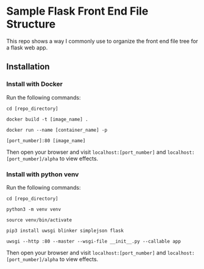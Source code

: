 # Sample Flask Front End File Structure

This repo shows a way I commonly use to organize the front end file tree for a flask web app.

## Installation

### Install with Docker

Run the following commands:

`cd [repo_directory]`

`docker build -t [image_name] .`

`docker run --name [container_name] -p`

`[port_number]:80 [image_name]`

Then open your browser and visit `localhost:[port_number]` and `localhost:[port_number]/alpha` to view effects.

### Install with python venv

Run the following commands:

`cd [repo_directory]`

`python3 -m venv venv`

`source venv/bin/activate`

`pip3 install uwsgi blinker simplejson flask`

`uwsgi --http :80 --master --wsgi-file __init__.py --callable app`

Then open your browser and visit `localhost:[port_number]` and `localhost:[port_number]/alpha` to view effects.
